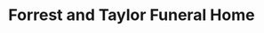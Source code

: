 ---
title: "Forrest and Taylor Funeral Home"
url: /sutton/forrest-and-taylor-funeral-home/
shop: funeral directors
---